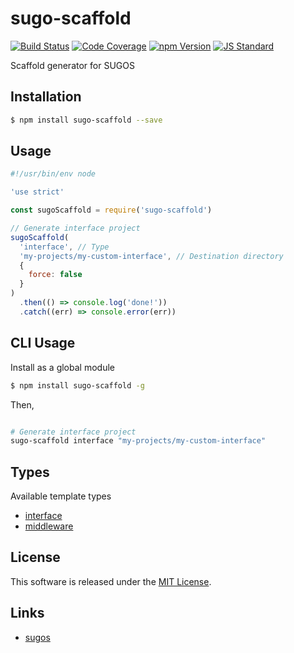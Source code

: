 sugo-scaffold
==========

<!---
This file is generated by ape-tmpl. Do not update manually.
--->

<!-- Badge Start -->
<a name="badges"></a>

[![Build Status][bd_travis_com_shield_url]][bd_travis_com_url]
[![Code Coverage][bd_codeclimate_coverage_shield_url]][bd_codeclimate_url]
[![npm Version][bd_npm_shield_url]][bd_npm_url]
[![JS Standard][bd_standard_shield_url]][bd_standard_url]

[bd_repo_url]: https://github.com/realglobe-Inc/sugo-scaffold
[bd_travis_url]: http://travis-ci.org/realglobe-Inc/sugo-scaffold
[bd_travis_shield_url]: http://img.shields.io/travis/realglobe-Inc/sugo-scaffold.svg?style=flat
[bd_travis_com_url]: http://travis-ci.com/realglobe-Inc/sugo-scaffold
[bd_travis_com_shield_url]: https://api.travis-ci.com/realglobe-Inc/sugo-scaffold.svg?token=aeFzCpBZebyaRijpCFmm
[bd_license_url]: https://github.com/realglobe-Inc/sugo-scaffold/blob/master/LICENSE
[bd_codeclimate_url]: http://codeclimate.com/github/realglobe-Inc/sugo-scaffold
[bd_codeclimate_shield_url]: http://img.shields.io/codeclimate/github/realglobe-Inc/sugo-scaffold.svg?style=flat
[bd_codeclimate_coverage_shield_url]: http://img.shields.io/codeclimate/coverage/github/realglobe-Inc/sugo-scaffold.svg?style=flat
[bd_gemnasium_url]: https://gemnasium.com/realglobe-Inc/sugo-scaffold
[bd_gemnasium_shield_url]: https://gemnasium.com/realglobe-Inc/sugo-scaffold.svg
[bd_npm_url]: http://www.npmjs.org/package/sugo-scaffold
[bd_npm_shield_url]: http://img.shields.io/npm/v/sugo-scaffold.svg?style=flat
[bd_standard_url]: http://standardjs.com/
[bd_standard_shield_url]: https://img.shields.io/badge/code%20style-standard-brightgreen.svg

<!-- Badge End -->


<!-- Description Start -->
<a name="description"></a>

Scaffold generator for SUGOS

<!-- Description End -->


<!-- Overview Start -->
<a name="overview"></a>



<!-- Overview End -->


<!-- Sections Start -->
<a name="sections"></a>

<!-- Section from "doc/guides/01.Installation.md.hbs" Start -->

<a name="section-doc-guides-01-installation-md"></a>
Installation
-----

```bash
$ npm install sugo-scaffold --save
```


<!-- Section from "doc/guides/01.Installation.md.hbs" End -->

<!-- Section from "doc/guides/02.Usage.md.hbs" Start -->

<a name="section-doc-guides-02-usage-md"></a>
Usage
---------

```javascript
#!/usr/bin/env node

'use strict'

const sugoScaffold = require('sugo-scaffold')

// Generate interface project
sugoScaffold(
  'interface', // Type
  'my-projects/my-custom-interface', // Destination directory
  {
    force: false
  }
)
  .then(() => console.log('done!'))
  .catch((err) => console.error(err))

```


<!-- Section from "doc/guides/02.Usage.md.hbs" End -->

<!-- Section from "doc/guides/03.CLI.md.hbs" Start -->

<a name="section-doc-guides-03-c-l-i-md"></a>
CLI Usage
---------

Install as a global module


```bash
$ npm install sugo-scaffold -g
```

Then,

```bash

# Generate interface project
sugo-scaffold interface "my-projects/my-custom-interface"
```


<!-- Section from "doc/guides/03.CLI.md.hbs" End -->

<!-- Section from "doc/guides/04.Templates.md.hbs" Start -->

<a name="section-doc-guides-04-templates-md"></a>
Types
---------

Available template types

+ [interface](asset/tmpl/interface)
+ [middleware](asset/tmpl/middleware)


<!-- Section from "doc/guides/04.Templates.md.hbs" End -->


<!-- Sections Start -->


<!-- LICENSE Start -->
<a name="license"></a>

License
-------
This software is released under the [MIT License](https://github.com/realglobe-Inc/sugo-scaffold/blob/master/LICENSE).

<!-- LICENSE End -->


<!-- Links Start -->
<a name="links"></a>

Links
------

+ [sugos](https://github.com/realglobe-Inc/sugos)

<!-- Links End -->
